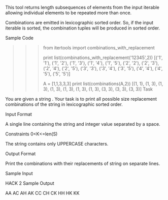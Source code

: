 This tool returns  length subsequences of elements from the input iterable allowing individual elements to be repeated more than once.

Combinations are emitted in lexicographic sorted order. So, if the input iterable is sorted, the combination tuples will be produced in sorted order.

Sample Code

>>> from itertools import combinations_with_replacement
>>> 
>>> print list(combinations_with_replacement('12345',2))
[('1', '1'), ('1', '2'), ('1', '3'), ('1', '4'), ('1', '5'), ('2', '2'), ('2', '3'), ('2', '4'), ('2', '5'), ('3', '3'), ('3', '4'), ('3', '5'), ('4', '4'), ('4', '5'), ('5', '5')]
>>> 
>>> A = [1,1,3,3,3]
>>> print list(combinations(A,2))
[(1, 1), (1, 3), (1, 3), (1, 3), (1, 3), (1, 3), (1, 3), (3, 3), (3, 3), (3, 3)]
Task

You are given a string .
Your task is to print all possible size  replacement combinations of the string in lexicographic sorted order.

Input Format

A single line containing the string  and integer value  separated by a space.

Constraints
0<K<=len(S)

The string contains only UPPERCASE characters.

Output Format

Print the combinations with their replacements of string  on separate lines.

Sample Input

HACK 2
Sample Output

AA
AC
AH
AK
CC
CH
CK
HH
HK
KK